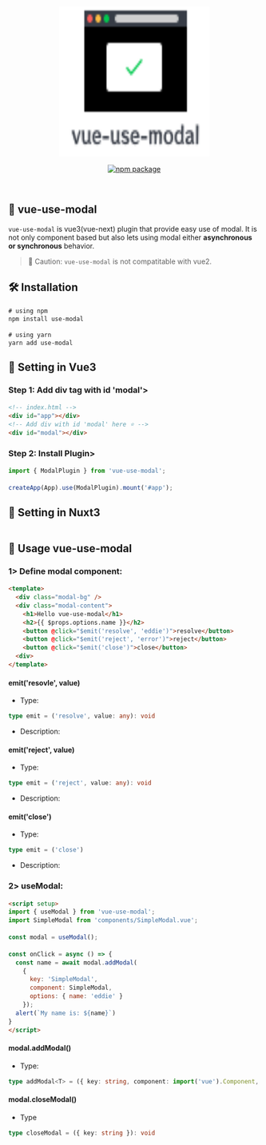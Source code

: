 <p align="center">
  <img src="./images/logo.svg" width="300" height="300">
</p>
<p align="center">
  <a href="https://npmjs.com/package/vue-use-modal"><img src="https://img.shields.io/npm/v/vue-use-modal.svg" alt="npm package"></a>
</p>
<br />

## 🎨 vue-use-modal 

`vue-use-modal` is vue3(vue-next) plugin that provide easy use of modal. It is not only component based but also lets using modal either **asynchronous or synchronous** behavior.

> 🚨 Caution: `vue-use-modal` is not compatitable with vue2.

## 🛠 Installation

```shell
# using npm
npm install use-modal

# using yarn
yarn add use-modal
```

## 📝 Setting in Vue3 

### Step 1: Add div tag with id 'modal'>

```html
<!-- index.html -->
<div id="app"></div>
<!-- Add div with id 'modal' here ⭐️ -->
<div id="modal"></div> 
```

### Step 2: Install Plugin>

```javascript
import { ModalPlugin } from 'vue-use-modal';

createApp(App).use(ModalPlugin).mount('#app');
```

## 📝 Setting in Nuxt3

```javascript

```

## 🎩 Usage vue-use-modal

### 1> Define modal component:

```html
<template>
  <div class="modal-bg" />
  <div class="modal-content">
    <h1>Hello vue-use-modal</h1>
    <h2>{{ $props.options.name }}</h2>
    <button @click="$emit('resolve', 'eddie')">resolve</button>
    <button @click="$emit('reject', 'error')">reject</button>
    <button @click="$emit('close')">close</button>
  <div>
</template>
```

#### emit('resovle', value)

- Type:
``` typescript
type emit = ('resolve', value: any): void
```
- Description:


#### emit('reject', value)
- Type:
``` typescript
type emit = ('reject', value: any): void
```
- Description:


#### emit('close')
- Type:
```typescript
type emit = ('close')
```
- Description:

### 2> useModal:

```html
<script setup>
import { useModal } from 'vue-use-modal';
import SimpleModal from 'components/SimpleModal.vue';

const modal = useModal();

const onClick = async () => {
  const name = await modal.addModal(
    { 
      key: 'SimpleModal', 
      component: SimpleModal,
      options: { name: 'eddie' }
    });
  alert(`My name is: ${name}`)
}
</script>
```

#### modal.addModal()

- Type:
```typescript
type addModal<T> = ({ key: string, component: import('vue').Component, options?: any }): Promise<T>
```

#### modal.closeModal()
- Type
```typescript
type closeModal = ({ key: string }): void
```



